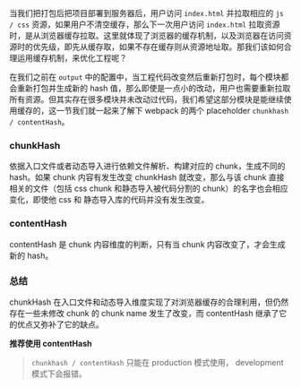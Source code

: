 当我们把打包后把项目部署到服务器后，用户访问 `index.html` 并拉取相应的 `js / css` 资源，如果用户不清空缓存，那么下一次用户访问 `index.html` 拉取资源时，是从浏览器缓存拉取。这里就体现了浏览器的缓存机制，以及浏览器在访问资源时的优先级，即先从缓存取，如果不存在缓存则从资源地址取。那我们该如何合理运用缓存机制，来优化工程呢？

在我们之前在 `output` 中的配置中，当工程代码改变然后重新打包时，每个模块都会重新打包并生成新的 hash 值，那么即使是一点小的改动，用户也需要重新拉取所有资源。但其实存在很多模块并未改动过代码，我们希望这部分模块是能继续使用缓存的，这一节我们就一起来了解下 webpack 的两个 placeholder `chunkhash / contentHash`。

### chunkHash
依据入口文件或者动态导入进行依赖文件解析、构建对应的 chunk，生成不同的 hash。如果 chunk 内容有发生改变 chunkHash 就改变，那么与该 chunk 直接相关的文件（包括 css chunk 和静态导入被代码分割的 chunk）的名字也会相应变化，即使他 css 和 静态导入库的代码并没有发生改变。


### contentHash
contentHash 是 chunk 内容维度的判断，只有当 chunk 内容改变了，才会生成新的 hash。

### 总结
chunkHash 在入口文件和动态导入维度实现了对浏览器缓存的合理利用，但仍然存在一些未修改 chunk 的 chunk name 发生了改变，而 contentHash 继承了它的优点又弥补了它的缺点。

**推荐使用 contentHash**

> `chunkhash / contentHash` 只能在 production 模式使用， development 模式下会报错。